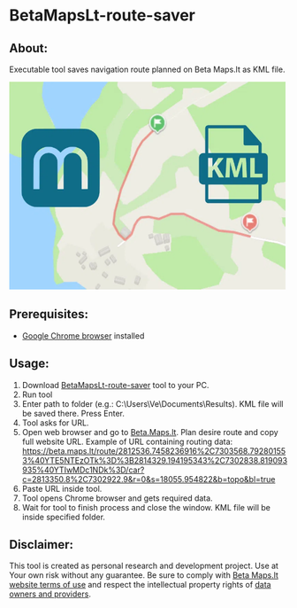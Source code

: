 # BetaMapsLt-route-saver
## About:
Executable tool saves navigation route planned on Beta Maps.lt as KML file. 

<img src="/images/thumbnail.webp" width="500"/>

## Prerequisites:
* [Google Chrome browser](https://www.google.com/chrome/?) installed

## Usage:
1. Download [BetaMapsLt-route-saver](https://github.com/VePink/BetaMapsLt-route-saver/blob/main/dist/BetaMapsLt-route-saver.exe?) tool to your PC.
1. Run tool
1. Enter path to folder (e.g.: C:\Users\Ve\Documents\Results). KML file will be saved there. Press Enter.
1. Tool asks for URL. 
3. Open web browser and go to [Beta.Maps.lt](https://beta.maps.lt/). Plan desire route and copy full website URL. Example of URL containing routing data: https://beta.maps.lt/route/2812536.7458236916%2C7303568.792801553%40YTE5NTEzOTk%3D%3B2814329.194195343%2C7302838.819093935%40YTIwMDc1NDk%3D/car?c=2813350.8%2C7302922.9&r=0&s=18055.954822&b=topo&bl=true
1. Paste URL inside tool.
1. Tool opens Chrome browser and gets required data.
2. Wait for tool to finish process and close the window. KML file will be inside specified folder.

## Disclaimer:
This tool is created as personal research and development project. Use at Your own risk without any guarantee. Be sure to comply with [Beta Maps.lt website terms of use](https://beta.maps.lt/page/about) and respect the intellectual property rights of [data owners and providers](https://beta.maps.lt/page/data-providers).


